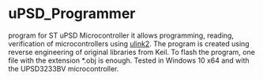 # uPSD_Programmer
program for ST uPSD Microcontroller it allows programming, reading, verification of microcontrollers using   <a href="https://developer.arm.com/documentation/101455/0100/Hardware-Description/Target-Connectors?lang=en" rel="nofollow">ulink2</a>. The program is created using reverse engineering of original libraries from Keil.
To flash the program, one file with the extension *.obj is enough. Tested in Windows 10 x64 and with the UPSD3233BV microcontroller.
